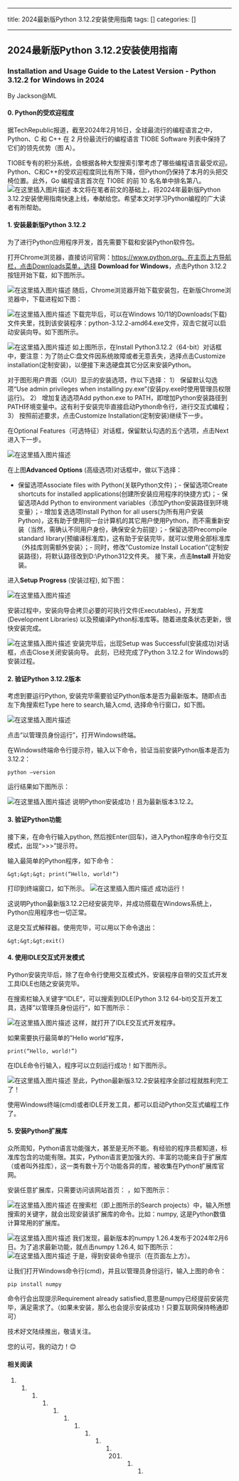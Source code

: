 
--- 
title:  2024最新版Python 3.12.2安装使用指南 
tags: []
categories: [] 

---
## 2024最新版Python 3.12.2安装使用指南

### Installation and Usage Guide to the Latest Version - Python 3.12.2 for Windows in 2024

By Jackson@ML

#### 0. Python的受欢迎程度

据TechRepublic报道，截至2024年2月16日，全球最流行的编程语言之中，Python、C 和 C++ 在 2 月份最流行的编程语言 TIOBE Software 列表中保持了它们的领先优势（图 A）。

TIOBE专有的积分系统，会根据各种大型搜索引擎考虑了哪些编程语言最受欢迎。Python、C和C++的受欢迎程度同比有所下降，但Python仍保持了本月的头把交椅位置。此外，Go 编程语言首次在 TIOBE 的前 10 名名单中排名第八。 <img src="https://img-blog.csdnimg.cn/direct/ccbb3ae336ec4f1ab884ded6b2e282bd.png" alt="在这里插入图片描述"> 本文将在笔者前文的基础上，将2024年最新版Python 3.12.2安装使用指南快速上线，奉献给您。希望本文对学习Python编程的广大读者有所帮助。

#### 1. 安装最新版Python 3.12.2

为了进行Python应用程序开发，首先需要下载和安装Python软件包。

打开Chrome浏览器，直接访问官网：https://www.python.org。在主页上方导航栏，点击Downloads菜单，选择 **Download for Windows**，点击Python 3.12.2按钮开始下载，如下图所示。

<img src="https://img-blog.csdnimg.cn/direct/0ffc4882257841ca91e37eb857a1e03f.png" alt="在这里插入图片描述"> 随后，Chrome浏览器开始下载安装包，在新版Chrome浏览器中，下载进程如下图：

<img src="https://img-blog.csdnimg.cn/direct/08ab7a6dc769412aa3f80e5856d18b28.png" alt="在这里插入图片描述"> 下载完毕后，可以在Windows 10/11的Downloads(下载)文件夹里，找到该安装程序：python-3.12.2-amd64.exe文件，双击它就可以启动安装向导。如下图所示。

<img src="https://img-blog.csdnimg.cn/direct/a436319f578f4161afffe100737b2d5a.png" alt="在这里插入图片描述"> 如上图所示，在Install Python3.12.2（64-bit）对话框中，要注意：为了防止C:盘文件因系统故障或者无意丢失，选择点击Customize installation(定制安装)，以便接下来选硬盘其它分区来安装Python。

对于图形用户界面（GUI）显示的安装选项，作以下选择： 1） 保留默认勾选项“Use admin privileges when installing py.exe”(安装py.exe时使用管理员权限运行)。 2） 增加复选选项Add python.exe to PATH，即增加Python安装路径到PATH环境变量中。这有利于安装完毕直接启动Python命令行，进行交互式编程； 3） 按照前述要求，点击Customize Installation(定制安装)继续下一步。

在Optional Features（可选特征）对话框，保留默认勾选的五个选项，点击Next进入下一步。

<img src="https://img-blog.csdnimg.cn/direct/a12e664710244e23a7305d418006b59b.png" alt="在这里插入图片描述">

在上图**Advanced Options** (高级选项)对话框中，做以下选择：
- 保留选项Associate files with Python(关联Python文件)；- 保留选项Create shortcuts for installed applications(创建所安装应用程序的快捷方式)；- 保留选项Add Python to environment variables（添加Python安装路径到环境变量）；- 增加复选选项Install Python for all users(为所有用户安装Python)，这有助于使用同一台计算机的其它用户使用Python，而不需重新安装（当然，需确认不同用户身份，确保安全为前提）；- 保留选项Precompile standard library(预编译标准库)，这有助于安装完毕，就可以使用全部标准库（外挂库则需额外安装）；- 同时，修改”Customize Install Location”(定制安装路径)，将默认路径改到D:\Python312文件夹。
接下来，点击**Install** 开始安装。

进入**Setup Progress** (安装过程), 如下图：

<img src="https://img-blog.csdnimg.cn/direct/0990d4f3e85a4a48a0881a07f6c12457.png" alt="在这里插入图片描述">

安装过程中，安装向导会拷贝必要的可执行文件(Executables)，开发库(Development Libraries) 以及预编译Python标准库等。随着进度条状态更新，很快安装完成。

<img src="https://img-blog.csdnimg.cn/direct/6c8fedd078414069b00f91109e077550.png" alt="在这里插入图片描述"> 安装完毕后，出现Setup was Successful(安装成功)对话框，点击Close关闭安装向导。 此刻，已经完成了Python 3.12.2 for Windows的安装过程。

#### 2. 验证Python 3.12.2版本

考虑到要运行Python, 安装完毕需要验证Python版本是否为最新版本。随即点击左下角搜索栏Type here to search,输入cmd, 选择命令行窗口，如下图。

<img src="https://img-blog.csdnimg.cn/direct/bc3f458c7e0746ebbe548bb81e68594b.png" alt="在这里插入图片描述">

点击“以管理员身份运行”，打开Windows终端。

在Windows终端命令行提示符，输入以下命令，验证当前安装Python版本是否为3.12.2：

```
python –version

```

运行结果如下图所示：

<img src="https://img-blog.csdnimg.cn/direct/f72fc760bae141928b413bf8b68e7f63.png" alt="在这里插入图片描述"> 说明Python安装成功！且为最新版本3.12.2。

#### 3. 验证Python功能

接下来，在命令行输入python, 然后按Enter(回车)，进入Python程序命令行交互模式，出现“&gt;&gt;&gt;”提示符。

输入最简单的Python程序，如下命令：

```
&gt;&gt;&gt; print(“Hello, world!”)

```

打印到终端窗口，如下所示。 <img src="https://img-blog.csdnimg.cn/direct/913be2bf6b5d42e189774d726df49711.png" alt="在这里插入图片描述"> 成功运行！

这说明Python最新版3.12.2已经安装完毕，并成功搭载在Windows系统上，Python应用程序也一切正常。

这是交互式解释器。使用完毕，可以用以下命令退出：

```
&gt;&gt;&gt;exit()

```

#### 4. 使用IDLE交互式开发模式

Python安装完毕后，除了在命令行使用交互模式外，安装程序自带的交互式开发工具IDLE也随之安装完毕。

在搜索栏输入关键字“IDLE“，可以搜索到IDLE(Python 3.12 64-bit)交互开发工具，选择”以管理员身份运行“，如下图所示：

<img src="https://img-blog.csdnimg.cn/direct/7caf7dd802ba4fb3bc5fa3c2a5ade646.png" alt="在这里插入图片描述"> 这样，就打开了IDLE交互式开发程序。

如果需要执行最简单的”Hello world”程序，

```
print(“Hello, world!”)

```

在IDLE命令行输入，程序可以立刻运行成功！如下图所示。

<img src="https://img-blog.csdnimg.cn/direct/c381fbcf6ba9459b9e17abb54b444376.png" alt="在这里插入图片描述"> 至此，Python最新版3.12.2安装程序全部过程就胜利完工了！

使用Windows终端(cmd)或者IDLE开发工具，都可以启动Python交互式编程工作了。

#### 5. 安装Python扩展库

众所周知，Python语言功能强大，甚至是无所不能。有经验的程序员都知道，标准库包含的功能有限。其实，Python语言更加强大的、丰富的功能来自于扩展库（或者叫外挂库），这一类有数十万个功能各异的库，被收集在Python扩展库官网。

安装任意扩展库，只需要访问该网站首页： ，如下图所示：

<img src="https://img-blog.csdnimg.cn/direct/4c3e7c245d8e435ab01cc83d9c6bc2c3.png" alt="在这里插入图片描述"> 在搜索栏（即上图所示的Search projects）中，输入所想搜索的关键字，就会出现安装该扩展库的命令。比如：numpy, 这是Python数值计算常用的扩展库。

<img src="https://img-blog.csdnimg.cn/direct/dc8104c0a66c4e61b2b68b3a2ada6297.png" alt="在这里插入图片描述"> 我们发现，最新版本的numpy 1.26.4发布于2024年2月6日。为了追求最新功能，就点击numpy 1.26.4, 如下图所示： <img src="https://img-blog.csdnimg.cn/direct/55c00a092eba4aefb71672bccccbe4f1.png" alt="在这里插入图片描述"> 于是，得到安装命令提示（在页面左上方）。

让我们打开Windows命令行(cmd)，并且以管理员身份运行，输入上图的命令：

```
pip install numpy

```

命令行会出现提示Requirement already satisfied,意思是numpy已经提前安装完毕，满足需求了。（如果未安装，那么也会提示安装成功！只要互联网保持畅通即可）

技术好文陆续推出，敬请关注。

您的认可，我的动力！😊

#### 相关阅读
1. 1. 1. 1. 1. 1. 1. 1. 1. 1. 201. 1. 1. 